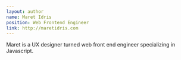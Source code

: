 ```yaml
---
layout: author
name: Maret Idris
position: Web Frontend Engineer
link: http://maretidris.com
---
```

Maret is a UX designer turned web front end engineer specializing in Javascript.
